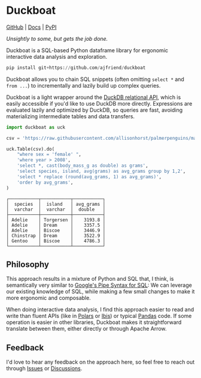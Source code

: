 # Duckboat

[GitHub](https://github.com/ajfriend/duckboat) | [Docs](https://ajfriend.github.io/duckboat/) | [PyPI](https://pypi.org/project/duckboat/)

*Unsightly to some, but gets the job done.*

Duckboat is a SQL-based Python dataframe library for ergonomic interactive
data analysis and exploration.


```python
pip install git+https://github.com/ajfriend/duckboat
```

Duckboat allows you to chain SQL snippets (often omitting `select *` and `from ...`)
to incrementally and lazily build up complex queries.

Duckboat is a light wrapper around the
[DuckDB relational API](https://duckdb.org/docs/api/python/relational_api),
which is easily accessible if you'd like to use DuckDB more directly.
Expressions are evaluated lazily and optimized by DuckDB,
so queries are fast, avoiding materializing intermediate tables and data transfers.


```python
import duckboat as uck

csv = 'https://raw.githubusercontent.com/allisonhorst/palmerpenguins/main/inst/extdata/penguins.csv'

uck.Table(csv).do(
    "where sex = 'female' ",
    'where year > 2008',
    'select *, cast(body_mass_g as double) as grams',
    'select species, island, avg(grams) as avg_grams group by 1,2',
    'select * replace (round(avg_grams, 1) as avg_grams)',
    'order by avg_grams',
)
```

```
┌───────────┬───────────┬───────────┐
│  species  │  island   │ avg_grams │
│  varchar  │  varchar  │  double   │
├───────────┼───────────┼───────────┤
│ Adelie    │ Torgersen │    3193.8 │
│ Adelie    │ Dream     │    3357.5 │
│ Adelie    │ Biscoe    │    3446.9 │
│ Chinstrap │ Dream     │    3522.9 │
│ Gentoo    │ Biscoe    │    4786.3 │
└───────────┴───────────┴───────────┘
```

## Philosophy

This approach results in a mixture of Python and SQL that, I think, is semantically very similar to
[Google's Pipe Syntax for SQL](https://research.google/pubs/sql-has-problems-we-can-fix-them-pipe-syntax-in-sql/):
We can leverage our existing knowledge of SQL, while making a few small changes to make it more ergonomic and composable.

When doing interactive data analysis, I find this approach easier to read and write than
fluent APIs (like in [Polars](https://pola.rs/) or [Ibis](https://ibis-project.org/)) or typical [Pandas](https://pandas.pydata.org/) code.
If some operation is easier in other libraries, Duckboat makes it straightforward translate between them, either directly or through Apache Arrow.

## Feedback

I'd love to hear any feedback on the approach here, so feel free to reach out through
[Issues](https://github.com/ajfriend/duckboat/issues)
or
[Discussions](https://github.com/ajfriend/duckboat/discussions).
